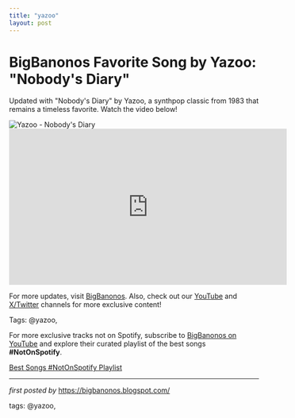 ```yaml
---
title: "yazoo"
layout: post
---
```

<!-- Title of the Post -->
<h1 >BigBanonos Favorite Song by Yazoo: "Nobody's Diary"</h1> <!-- Introductory Text -->
<p >Updated with "Nobody's Diary" by Yazoo, a synthpop classic from 1983 that remains a timeless favorite. Watch the video below!</p> <!-- Featured Image -->
<div > <img src="https://upload.wikimedia.org/wikipedia/en/4/4d/Yazoo_nobodysdiary_statefarm.jpg" alt="Yazoo - Nobody's Diary" />
</div> <!-- YouTube Video Embed -->
<div > <iframe width="560" height="315" src="https://www.youtube.com/embed/vh1C1VDlmmk" frameborder="0" allowfullscreen></iframe>
</div> <!-- Footer Links -->
<div > <p>For more updates, visit <a href="https://bigbanonos.blogspot.com/" target="_blank">BigBanonos</a>. Also, check out our <a href="https://www.youtube.com/@BigBanonos" target="_blank">YouTube</a> and <a href="https://x.com/bigbanonos" target="_blank">X/Twitter</a> channels for more exclusive content!</p>
</div> <!-- Tags -->
<p >Tags: @yazoo,</p>


<!--Subscribe and Playlist Links-->
<div>
    <p>For more exclusive tracks not on Spotify, subscribe to <a href="https://www.youtube.com/@BigBanonos" target="_blank">BigBanonos on YouTube</a> and explore their curated playlist of the best songs <strong>#NotOnSpotify</strong>.</p>
    <p><a href="https://www.youtube.com/playlist?list=PLtuNtuTatqI0kFahUCbtbfenC_ET5O_tr" target="_blank">Best Songs #NotOnSpotify Playlist<br /></a></p></div>

<hr />

<p><em>first posted by</em> <a href="https://bigbanonos.blogspot.com/" rel="noopener" target="_new">https://bigbanonos.blogspot.com/</a></p>

<p>tags: @yazoo,</p>
